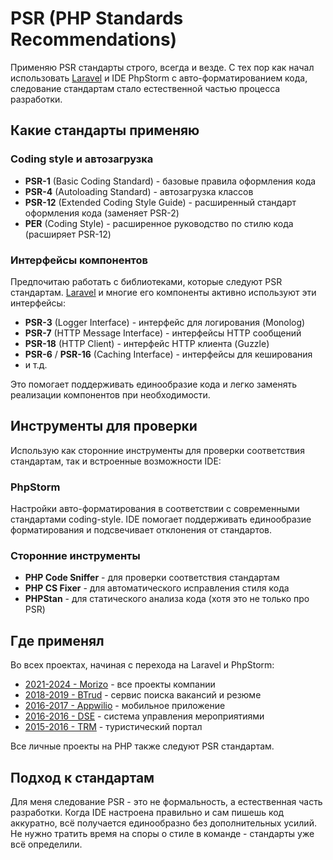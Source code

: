 # PSR (PHP Standards Recommendations)

Применяю PSR стандарты строго, всегда и везде. С тех пор как начал использовать [Laravel](../frameworks/Laravel.md) и IDE PhpStorm с авто-форматированием кода, следование стандартам стало естественной частью процесса разработки.

## Какие стандарты применяю

### Coding style и автозагрузка
- **PSR-1** (Basic Coding Standard) - базовые правила оформления кода
- **PSR-4** (Autoloading Standard) - автозагрузка классов
- **PSR-12** (Extended Coding Style Guide) - расширенный стандарт оформления кода (заменяет PSR-2)
- **PER** (Coding Style) - расширенное руководство по стилю кода (расширяет PSR-12)

### Интерфейсы компонентов
Предпочитаю работать с библиотеками, которые следуют PSR стандартам. [Laravel](../frameworks/Laravel.md) и многие его компоненты активно используют эти интерфейсы:
- **PSR-3** (Logger Interface) - интерфейс для логирования (Monolog)
- **PSR-7** (HTTP Message Interface) - интерфейсы HTTP сообщений
- **PSR-18** (HTTP Client) - интерфейс HTTP клиента (Guzzle)
- **PSR-6** / **PSR-16** (Caching Interface) - интерфейсы для кеширования
- и т.д.

Это помогает поддерживать единообразие кода и легко заменять реализации компонентов при необходимости.

## Инструменты для проверки

Использую как сторонние инструменты для проверки соответствия стандартам, так и встроенные возможности IDE:

### PhpStorm
Настройки авто-форматирования в соответствии с современными стандартами coding-style. IDE помогает поддерживать единообразие форматирования и подсвечивает отклонения от стандартов.

### Сторонние инструменты
- **PHP Code Sniffer** - для проверки соответствия стандартам
- **PHP CS Fixer** - для автоматического исправления стиля кода
- **PHPStan** - для статического анализа кода (хотя это не только про PSR)

## Где применял

Во всех проектах, начиная с перехода на Laravel и PhpStorm:

- [2021-2024 - Morizo](../../experience/work/dev/2021-2024%20-%20Morizo.md) - все проекты компании
- [2018-2019 - BTrud](../../experience/work/dev/2018-2019%20-%20BTrud.md) - сервис поиска вакансий и резюме
- [2016-2017 - Appwilio](../../experience/work/dev/2016-2017%20-%20Appwilio.md) - мобильное приложение
- [2016-2016 - DSE](../../experience/work/dev/2016-2016%20-%20DSE.md) - система управления мероприятиями
- [2015-2016 - TRM](../../experience/work/dev/2015-2016%20-%20TRM.md) - туристический портал

Все личные проекты на PHP также следуют PSR стандартам.

## Подход к стандартам

Для меня следование PSR - это не формальность, а естественная часть разработки. Когда IDE настроена правильно и сам пишешь код аккуратно, всё получается единообразно без дополнительных усилий. Не нужно тратить время на споры о стиле в команде - стандарты уже всё определили.